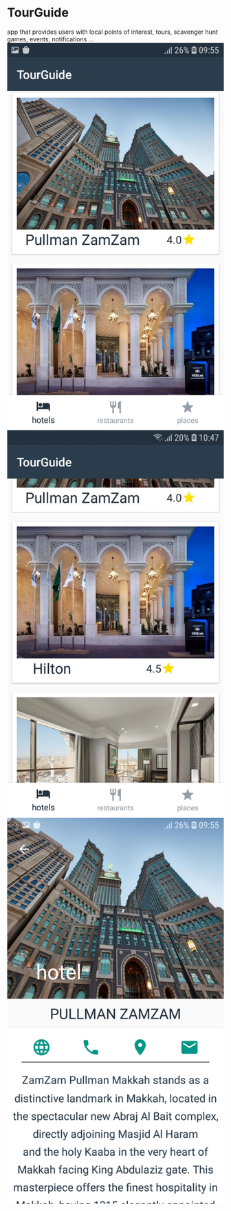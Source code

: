 # TourGuide
app that provides users with local points of interest, tours, scavenger hunt games, events, notifications ...
![](https://github.com/yacine-charaf-eddine/TourGuide/blob/master/screenshots/Screenshot_20200215-095528_TourGuide.jpg)
![](https://github.com/yacine-charaf-eddine/TourGuide/blob/master/screenshots/Screenshot_20200215-104742_TourGuide.jpg)
![](https://github.com/yacine-charaf-eddine/TourGuide/blob/master/screenshots/Screenshot_20200215-095533_TourGuide.jpg)
